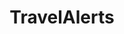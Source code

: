 ---
layout: wrapper_text
category: datasets

# Basic
identifier: "100,765"
title: "TravelAlerts"
describedBy: ""
description: "Travel Alerts are issued to disseminate information about short-term conditions, generally within a particular country, that pose imminent risks to the security of U.S. citizens. Natural disasters, terrorist attacks, coups, anniversaries of terrorist events, election-related demonstrations or violence, and high-profile events such as international conferences or regional sports events are examples of conditions that might generate a Travel Alert."
programCode:
  - "014:003"
bureauCode:
  - "014:00"

# Dates
modified: "2015-06-04"

# POC
poc:
  type: "vcard:Contact"
  fn: "Seratte, Kathlene"
  hasEmail: "mailto:SeratteKA@state.gov"

# Publisher
publisher:
  type: "org:Organization"
  name: "U.S. Department of State"

# Spatiotemporal
spatial: "World"
temporal: "2015-06-04T00:00:01Z/2015-08-01T23:59:59Z"

# Distribution
distribution:
  - type: "dcat:Distribution"
    downloadURL: "http://cadatacatalog.state.gov/storage/f/2013-11-24T21%3A00%3A30.424Z/tas.xml"
    mediaType: "application/xml"
  - type: "dcat:Distribution"
    accessURL: "http://cadatacatalog.state.gov/storage/f/2013-11-24T21%3A00%3A30.424Z/tas.xml"
    format: "XML"

# Keywords
keyword:
  - "-"
---